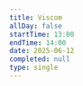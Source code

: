 ```yaml
---
title: Viscom
allDay: false
startTime: 13:00
endTime: 14:00
date: 2025-06-12
completed: null
type: single
---
```

